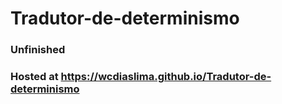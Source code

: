 # Tradutor-de-determinismo
### Unfinished
### Hosted at https://wcdiaslima.github.io/Tradutor-de-determinismo

